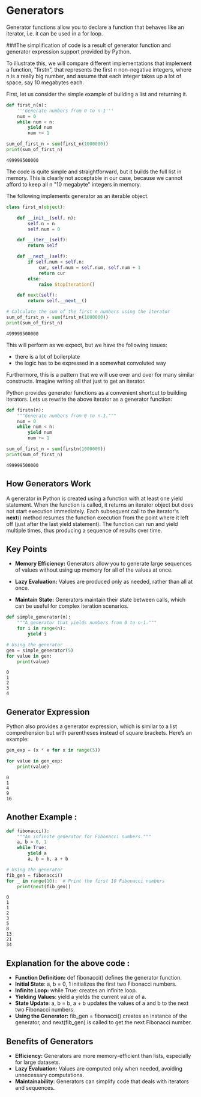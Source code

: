# Generators


Generator functions allow you to declare a function that behaves like an iterator, i.e. it can be used in a for loop.

###The simplification of code is a result of generator function and generator expression support provided by Python.

To illustrate this, we will compare different implementations that implement a function, "firstn", that represents the first n non-negative integers, where n is a really big number, and assume that each integer takes up a lot of space, say 10 megabytes each.

First, let us consider the simple example of building a list and returning it.


```python
def first_n(n):
    '''Generate numbers from 0 to n-1'''
    num = 0
    while num < n:
        yield num
        num += 1

sum_of_first_n = sum(first_n(1000000))
print(sum_of_first_n)

```

    499999500000
    

The code is quite simple and straightforward, but it builds the full list in memory. This is clearly not acceptable in our case, because we cannot afford to keep all n "10 megabyte" integers in memory.

The following implements generator as an iterable object.


```python
class first_n(object):

    def __init__(self, n):
        self.n = n
        self.num = 0

    def __iter__(self):
        return self

    def __next__(self):
        if self.num < self.n:
            cur, self.num = self.num, self.num + 1
            return cur
        else:
            raise StopIteration()

    def next(self):
        return self.__next__()

# Calculate the sum of the first n numbers using the iterator
sum_of_first_n = sum(first_n(1000000))
print(sum_of_first_n)

```

    499999500000
    

This will perform as we expect, but we have the following issues:



*   there is a lot of boilerplate
*   the logic has to be expressed in a somewhat convoluted way

Furthermore, this is a pattern that we will use over and over for many similar constructs. Imagine writing all that just to get an iterator.

Python provides generator functions as a convenient shortcut to building iterators. Lets us rewrite the above iterator as a generator function:


```python
def firstn(n):
    """Generate numbers from 0 to n-1."""
    num = 0
    while num < n:
        yield num
        num += 1

sum_of_first_n = sum(firstn(1000000))
print(sum_of_first_n)

```

    499999500000
    

## How Generators Work

A generator in Python is created using a function with at least one yield statement. When the function is called, it returns an iterator object but does not start execution immediately. Each subsequent call to the iterator's __next__() method resumes the function execution from the point where it left off (just after the last yield statement). The function can run and yield multiple times, thus producing a sequence of results over time.

## Key Points




*  **Memory Efficiency:** Generators allow you to generate large sequences of values without using up memory for all of the values at once.

*   **Lazy Evaluation:** Values are produced only as needed, rather than all at once.
* **Maintain State:** Generators maintain their state between calls, which can be useful for complex iteration scenarios.




```python
def simple_generator(n):
    """A generator that yields numbers from 0 to n-1."""
    for i in range(n):
        yield i

# Using the generator
gen = simple_generator(5)
for value in gen:
    print(value)

```

    0
    1
    2
    3
    4
    

## Generator Expression

Python also provides a generator expression, which is similar to a list comprehension but with parentheses instead of square brackets. Here’s an example:


```python
gen_exp = (x * x for x in range(5))

for value in gen_exp:
    print(value)

```

    0
    1
    4
    9
    16
    

## Another Example :


```python
def fibonacci():
    """An infinite generator for Fibonacci numbers."""
    a, b = 0, 1
    while True:
        yield a
        a, b = b, a + b

# Using the generator
fib_gen = fibonacci()
for _ in range(10):  # Print the first 10 Fibonacci numbers
    print(next(fib_gen))

```

    0
    1
    1
    2
    3
    5
    8
    13
    21
    34
    

## Explanation for the above code :

*   **Function Definition:** def fibonacci() defines the generator function.
*   **Initial State**: a, b = 0, 1 initializes the first two Fibonacci numbers.
* **Infinite Loop:** while True: creates an infinite loop.
* **Yielding Values**: yield a yields the current value of a.
* **State Update**: a, b = b, a + b updates the values of a and b to the next two Fibonacci numbers.
* **Using the Generator:** fib_gen = fibonacci() creates an instance of the generator, and next(fib_gen) is called to get the next Fibonacci number.

## Benefits of Generators



*   **Efficiency:** Generators are more memory-efficient than lists, especially for large datasets.
*   **Lazy Evaluation:** Values are computed only when needed, avoiding unnecessary computations.
* **Maintainability**: Generators can simplify code that deals with iterators and sequences.


